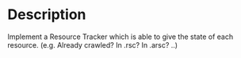 Description
======================
Implement a Resource Tracker which is able to give the state of each resource. (e.g. Already crawled? In .rsc? In .arsc? ..)